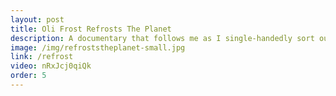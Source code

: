 ```yaml
---
layout: post
title: Oli Frost Refrosts The Planet
description: A documentary that follows me as I single-handedly sort out climate change.
image: /img/refroststheplanet-small.jpg
link: /refrost
video: nRxJcj0qiQk
order: 5
---
```


